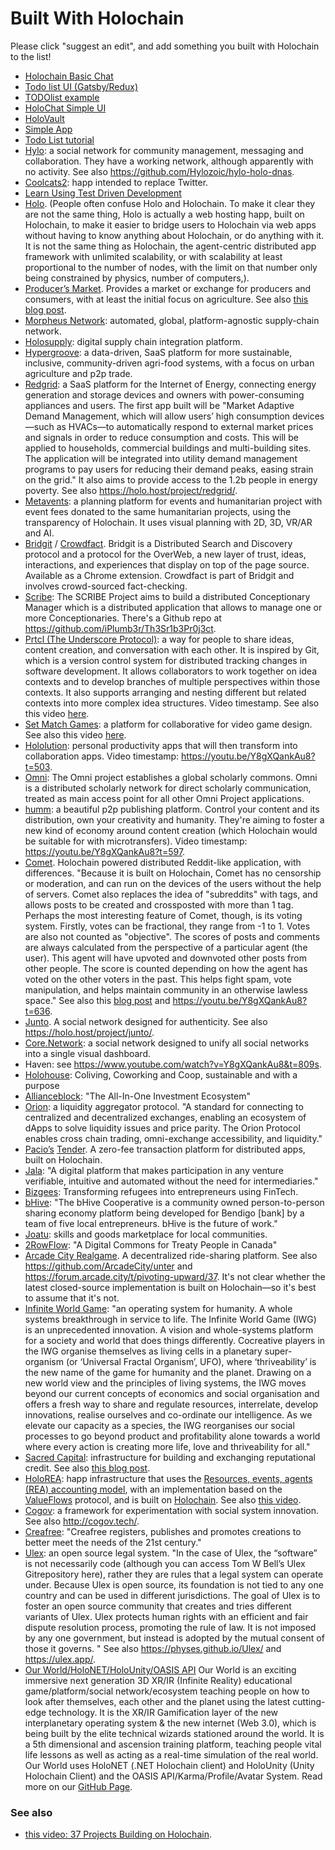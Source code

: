 # Built With Holochain

Please click "suggest an edit", and add something you built with Holochain to the list!

- [Holochain Basic Chat](https://github.com/holochain/holochain-basic-chat)
- [Todo list UI (Gatsby/Redux)](https://github.com/kristoferlund/holochain-todo-redux)
- [TODOlist example](https://github.com/holochain/tasktaskic)
- [HoloChat Simple UI](https://github.com/holochain/holochat-rust)
- [HoloVault](https://github.com/holochain/holochain-ui/tree/develop/dna-src/holo-vault)
- [Simple App](https://github.com/holochain/simple-app)
- [Todo List tutorial](https://github.com/willemolding/holochain-rust-todo)
- [Hylo](https://www.hylo.com/): a social network for community management, messaging and collaboration. They have a working network, although apparently with no activity. See also https://github.com/Hylozoic/hylo-holo-dnas.
- [Coolcats2](https://github.com/pythagorean/coolcats2): happ intended to replace Twitter.
- [Learn Using Test Driven Development](https://github.com/holochain/dev-camp-tests-rust)
- [Holo](https://holo.host/). (People often confuse Holo and Holochain. To make it clear they are not the same thing, Holo is actually a web hosting happ, built on Holochain, to make it easier to bridge users to Holochain via web apps without having to know anything about Holochain, or do anything with it. It is not the same thing as Holochain, the agent-centric distributed app framework with unlimited scalability, or with scalability at least proportional to the number of nodes, with the limit on that number only being constrained by physics, number of computers,).
- [Producer’s Market](https://www.producersmarket.com/). Provides a market or exchange for producers and consumers, with at least the initial focus on agriculture. See also [this blog post](https://holochaincitizen.com/2018/09/15/why-did-this-agricultural-supply-chain-start-up-choose-holochain-over-stellar-ethereum-and-hashgraph/).
- [Morpheus Network](https://morpheus.network/): automated, global, platform-agnostic supply-chain network.
- [Holosupply](http://www.holosupply.io/): digital supply chain integration platform.
- [Hypergroove](https://www.hypergroove.co.uk/): a data-driven, SaaS platform for more sustainable, inclusive, community-driven agri-food systems, with a focus on urban agriculture and p2p trade.
- [Redgrid](https://redgrid.io/): a SaaS platform for the Internet of Energy, connecting energy generation and storage devices and owners with power-consuming appliances and users. The first app built will be "Market Adaptive Demand Management, which will allow users’ high consumption devices—such as HVACs—to automatically respond to external market prices and signals in order to reduce consumption and costs. This will be applied to households, commercial buildings and multi-building sites. The application will be integrated into utility demand management programs to pay users for reducing their demand peaks, easing strain on the grid." It also aims to provide access to the 1.2b people in energy poverty. See also https://holo.host/project/redgrid/.
- [Metavents](https://www.metavents.com/): a planning platform for events and humanitarian project with event fees donated to the same humanitarian projects, using the transparency of Holochain. It uses visual planning with 2D, 3D, VR/AR and AI.
- [Bridgit](https://beta.bridgit.io/) / [Crowdfact](http://crowdfact.io/). Bridgit is a Distributed Search and Discovery protocol and a protocol for the OverWeb, a new layer of trust, ideas, interactions, and experiences that display on top of the page source. Available as a Chrome extension. Crowdfact is part of Bridgit and involves crowd-sourced fact-checking.
- [Scribe](https://github.com/iPlumb3r/Th3Sr1b3Pr0j3ct): The SCRIBE Project aims to build a distributed Conceptionary Manager which is a distributed application that allows to manage one or more Conceptionaries. There's a Github repo at https://github.com/iPlumb3r/Th3Sr1b3Pr0j3ct.
- [Prtcl (The Underscore Protocol)](http://www.uprtcl.io/): a way for people to share ideas, content creation, and conversation with each other. It is inspired by Git, which is a version control system for distributed tracking changes in software development. It allows collaborators to work together on idea contexts and to develop branches of multiple perspectives within those contexts. It also supports arranging and nesting different but related contexts into more complex idea structures. Video timestamp. See also this video [here](https://youtu.be/Y8gXQankAu8?t=435).
- [Set Match Games](https://www.setmatchgames.com/): a platform for collaborative for video game design. See also this video [here]( https://youtu.be/Y8gXQankAu8?t=481).
- [Hololution](https://hololution.io/): personal productivity apps that will then transform into collaboration apps. Video timestamp: https://youtu.be/Y8gXQankAu8?t=503.
- [Omni](https://github.com/OmniProject/omni): The Omni project establishes a global scholarly commons. Omni is a distributed scholarly network for direct scholarly communication, treated as main access point for all other Omni Project applications.
- [humm](https://humm.earth/): a beautiful p2p publishing platform. Control your content and its distribution, own your creativity and humanity. They're aiming to foster a new kind of economy around content creation (which Holochain would be suitable for with microtransfers). Video timestamp: https://youtu.be/Y8gXQankAu8?t=597.
- [Comet](https://github.com/MightyAlex200/Comet). Holochain powered distributed Reddit-like application, with differences. "Because it is built on Holochain, Comet has no censorship or moderation, and can run on the devices of the users without the help of servers. Comet also replaces the idea of "subreddits" with tags, and allows posts to be created and crossposted with more than 1 tag. Perhaps the most interesting feature of Comet, though, is its voting system. Firstly, votes can be fractional, they range from -1 to 1. Votes are also not counted as "objective". The scores of posts and comments are always calculated from the perspective of a particular agent (the user). This agent will have upvoted and downvoted other posts from other people. The score is counted depending on how the agent has voted on the other voters in the past. This helps fight spam, vote manipulation, and helps maintain community in an otherwise lawless space." See also this [blog post](https://holochaincitizen.com/2018/09/05/comet-the-decentralized-reddit-killer-designed-to-end-moderator-abuse-and-sybil-attacks/) and https://youtu.be/Y8gXQankAu8?t=636.
- [Junto](https://junto.foundation/). A social network designed for authenticity. See also https://holo.host/project/junto/.
- [Core.Network](https://core.network/): a social network designed to unify all social networks into a single visual dashboard.
- Haven: see https://www.youtube.com/watch?v=Y8gXQankAu8&t=809s.
- [Holohouse](https://holohouse.org/): Coliving, Coworking and Coop, sustainable and with a purpose
- [Allianceblock](https://allianceblock.io/): "The All-In-One Investment Ecosystem"
- [Orion](https://orionprotocol.io/): a liquidity aggregator protocol. "A standard for connecting to centralized and decentralized exchanges, enabling an ecosystem of dApps to solve liquidity issues and price parity. The Orion Protocol enables cross chain trading, omni-exchange accessibility, and liquidity."
- [Pacio’s](https://www.pacio.io/) [Tender](https://www.tender.buzz/). A zero-fee transaction platform for distributed apps, built on Holochain.
- [Jala](https://jala.io/): "A digital platform that makes participation in any venture verifiable, intuitive and automated without the need for intermediaries."
- [Bizgees](https://www.bizgees.org/): Transforming refugees into entrepreneurs using FinTech.
- [bHive](https://bhive.coop/): "The bHive Cooperative is a community owned person-to-person sharing economy platform being developed for Bendigo [bank] by a team of five local entrepreneurs. bHive is the future of work."
- [Joatu](https://alpha.joatu.org/): skills and goods marketplace for local communities.
- [2RowFlow](https://www.2rowflow.com/): "A Digital Commons for Treaty People in Canada"
- [Arcade City Realgame](https://arcade.city/). A decentralized ride-sharing platform. See also https://github.com/ArcadeCity/unter and https://forum.arcade.city/t/pivoting-upward/37. It's not clear whether the latest closed-source implementation is built on Holochain—so it's best to assume that it's not.
- [Infinite World Game](http://iwg.life/): "an operating system for humanity. A whole systems breakthrough in service to life.
The Infinite World Game (IWG) is an unprecedented innovation. A vision and whole-systems platform for a society and world that does things differently.  Cocreative players in the IWG organise themselves as living cells in a planetary super-organism (or ‘Universal Fractal Organism’, UFO), where ‘thriveability’ is the new name of the game for humanity and the planet. Drawing on a new world view and the principles of living systems, the IWG moves beyond our current concepts of economics and social organisation and offers a fresh way to share and regulate resources, interrelate, develop innovations, realise ourselves and co-ordinate our intelligence. As we elevate our capacity as a species, the IWG reorganises our social processes to go beyond product and profitability alone towards a world where every action is creating more life, love and thriveability for all."
- [Sacred Capital](https://www.sacred.capital/): infrastructure for building and exchanging reputational credit. See also [this blog post](https://holochaincitizen.com/2018/10/07/the-yin-and-yang-of-wealth-qa-with-the-founder-of-sacred-capital/).
- [HoloREA](https://github.com/holo-rea): happ infrastructure that uses the [Resources, events, agents (REA) accounting model](https://en.wikipedia.org/wiki/Resources,_events,_agents_(accounting_model)), with an implementation based on the [ValueFlows](https://valueflo.ws/) protocol, and is built on [Holochain](https://holochain.org/). See also [this video](https://www.youtube.com/watch?v=Xy6TB0lbj_c).
- [Cogov](http://cogov.startbutton.com/): a framework for experimentation with social system innovation. See also http://cogov.tech/.
- [Creafree](http://creafree.org/): "Creafree registers, publishes and promotes creations to better meet the needs of the 21st century."
- [Ulex](https://instituteforcompgov.org/ulex): an open source legal system. "In the case of Ulex, the “software” is not necessarily code (although you can access Tom W Bell’s Ulex Gitrepository here), rather they are rules that a legal system can operate under. Because Ulex is open source, its foundation is not tied to any one country and can be used in different jurisdictions. The goal of Ulex is to foster an open source community that creates and tries different variants of Ulex. Ulex protects human rights with an efficient and fair dispute resolution process, promoting the rule of law. It is not imposed by any one government, but instead is adopted by the mutual consent of those it governs. " See also https://physes.github.io/Ulex/ and https://ulex.app/.
- [Our World/HoloNET/HoloUnity/OASIS API](http://www.ourworldthegame.com) Our World is an exciting immersive next generation 3D XR/IR (Infinite Reality) educational game/platform/social network/ecosystem teaching people on how to look after themselves, each other and the planet using the latest cutting-edge technology.  It is the XR/IR Gamification layer of the new interplanetary operating system & the new internet (Web 3.0), which is being built by the elite technical wizards stationed around the world. It is a 5th dimensional and ascension training platform, teaching people vital life lessons as well as acting as a real-time simulation of the real world. Our World uses HoloNET (.NET Holochain client) and HoloUnity (Unity Holochain Client) and the OASIS API/Karma/Profile/Avatar System. Read more on our [GitHub Page](#https://github.com/NextGenSoftwareUK/Our-World-OASIS-API-HoloNET-HoloUnity-And-.NET-HDK). 

### See also
- [this video: 37 Projects Building on Holochain](https://youtu.be/Y8gXQankAu8).

